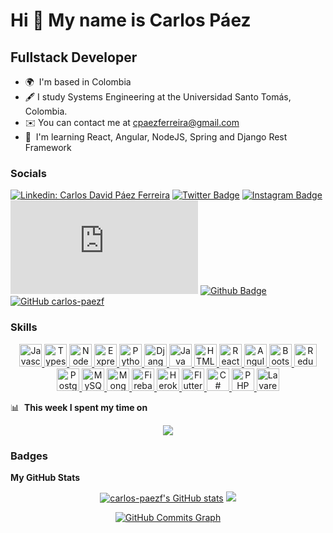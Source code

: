 Hi 👋 My name is Carlos Páez
============================

Fullstack Developer
-----------------

* 🌍  I'm based in Colombia
* 🖋️  I study Systems Engineering at the Universidad Santo Tomás, Colombia.
* ✉️  You can contact me at [cpaezferreira@gmail.com](mailto:cpaezferreira@gmail.com)
* 🧠  I'm learning React, Angular, NodeJS, Spring and Django Rest Framework

### Socials

[![Linkedin: Carlos David Páez Ferreira](https://img.shields.io/badge/-Carlos%20David%20Páez%20Ferreira-blue?style=flat-square&logo=Linkedin&logoColor=white&link=https://www.linkedin.com/in/carlos-david-paez-ferreira/)](https://www.linkedin.com/in/carlos-david-paez-ferreira/)
[![Twitter Badge](https://img.shields.io/badge/-@CPaez02-1ca0f1?style=flat&labelColor=1ca0f1&logo=twitter&logoColor=white&link=https://twitter.com/CPaez02)](https://twitter.com/CPaez02)
[![Instagram Badge](https://img.shields.io/badge/-@carlos__paezf-purple?style=flat&logo=instagram&logoColor=white&link=https://instagram.com/carlos_paezf/)](https://instagram.com/carlos_paezf)
[![Gmail Badge](https://img.shields.io/badge/-Carlos%20Páez-c14438?style=flat&logo=Gmail&logoColor=white&link=mailto:cpaezferreira@gmail.com)](mailto:cpaezferreira@gmail.com)
[![Github Badge](https://img.shields.io/badge/-@carlos--paezf-24292e?style=flat&logo=Github&logoColor=white&link=https://github.com/carlos-paezf)](https://github.com/carlos-paezf)
[![GitHub carlos-paezf](https://img.shields.io/github/followers/carlos-paezf?label=follow&style=social)](https://github.com/carlos-paezf)
  
### Skills

<p align="center">
  <a href="https://developer.mozilla.org/en-US/docs/Web/JavaScript" target="_blank" rel="noreferrer">
    <img src="https://raw.githubusercontent.com/danielcranney/readme-generator/main/public/icons/skills/javascript-colored.svg" width="36" height="36" alt="Javascript" />
  </a>
  <a href="https://www.typescriptlang.org/" target="_blank" rel="noreferrer">
    <img src="https://raw.githubusercontent.com/danielcranney/readme-generator/main/public/icons/skills/typescript-colored.svg" width="36" height="36" alt="Typescript" />
  </a>
  <a href="https://nodejs.org/en/" target="_blank" rel="noreferrer">
    <img src="https://raw.githubusercontent.com/danielcranney/readme-generator/main/public/icons/skills/nodejs-colored.svg" width="36" height="36" alt="NodeJS" />
  </a>
  <a href="https://expressjs.com/" target="_blank" rel="noreferrer">
    <img src="https://raw.githubusercontent.com/danielcranney/readme-generator/main/public/icons/skills/express-colored.svg" width="36" height="36" alt="Express" />
  </a>
  <a href="https://www.python.org/" target="_blank" rel="noreferrer">
    <img src="https://raw.githubusercontent.com/danielcranney/readme-generator/main/public/icons/skills/python-colored.svg" width="36" height="36" alt="Python" />
  </a>
  <a href="https://www.djangoproject.com/" target="_blank" rel="noreferrer">
    <img src="https://raw.githubusercontent.com/danielcranney/readme-generator/main/public/icons/skills/django-colored.svg" width="36" height="36" alt="Django" />
  </a>
  <a href="https://www.oracle.com/java/" target="_blank" rel="noreferrer">
    <img src="https://raw.githubusercontent.com/danielcranney/readme-generator/main/public/icons/skills/java-colored.svg" width="36" height="36" alt="Java" />
  </a>
  <a href="https://developer.mozilla.org/en-US/docs/Glossary/HTML5" target="_blank" rel="noreferrer">
    <img src="https://raw.githubusercontent.com/danielcranney/readme-generator/main/public/icons/skills/html5-colored.svg" width="36" height="36" alt="HTML5" />
  </a>
  <a href="https://reactjs.org/" target="_blank" rel="noreferrer">
    <img src="https://raw.githubusercontent.com/danielcranney/readme-generator/main/public/icons/skills/react-colored.svg" width="36" height="36" alt="React" />
  </a>
  <a href="https://angular.io/" target="_blank" rel="noreferrer">
    <img src="https://raw.githubusercontent.com/danielcranney/readme-generator/main/public/icons/skills/angularjs-colored.svg" width="36" height="36" alt="Angular" />
  </a> 
  <a href="https://getbootstrap.com/" target="_blank" rel="noreferrer">
    <img src="https://raw.githubusercontent.com/danielcranney/readme-generator/main/public/icons/skills/bootstrap-colored.svg" width="36" height="36" alt="Bootstrap" />
  </a>
  <a href="https://redux.js.org/" target="_blank" rel="noreferrer">
    <img src="https://raw.githubusercontent.com/danielcranney/readme-generator/main/public/icons/skills/redux-colored.svg" width="36" height="36" alt="Redux" />
  </a>
  <a href="https://www.postgresql.org/" target="_blank" rel="noreferrer">
    <img src="https://raw.githubusercontent.com/danielcranney/readme-generator/main/public/icons/skills/postgresql-colored.svg" width="36" height="36" alt="PostgreSQL" />
  </a>
  <a href="https://www.mysql.com/" target="_blank" rel="noreferrer">
    <img src="https://raw.githubusercontent.com/danielcranney/readme-generator/main/public/icons/skills/mysql-colored.svg" width="36" height="36" alt="MySQL" />
  </a>
  <a href="https://www.mongodb.com/" target="_blank" rel="noreferrer">
    <img src="https://raw.githubusercontent.com/danielcranney/readme-generator/main/public/icons/skills/mongodb-colored.svg" width="36" height="36" alt="MongoDB" />
  </a>
  <a href="https://firebase.google.com/" target="_blank" rel="noreferrer">
    <img src="https://raw.githubusercontent.com/danielcranney/readme-generator/main/public/icons/skills/firebase-colored.svg" width="36" height="36" alt="Firebase" />
  </a>
  <a href="https://www.heroku.com/" target="_blank" rel="noreferrer">
    <img src="https://raw.githubusercontent.com/danielcranney/readme-generator/main/public/icons/skills/heroku-colored.svg" width="36" height="36" alt="Heroku" />
  </a>
  <a href="https://flutter.dev/" target="_blank" rel="noreferrer">
    <img src="https://raw.githubusercontent.com/danielcranney/readme-generator/main/public/icons/skills/flutter-colored.svg" width="36" height="36" alt="Flutter" />
  </a>
  <a href="https://docs.microsoft.com/en-us/dotnet/csharp/" target="_blank" rel="noreferrer">
    <img src="https://raw.githubusercontent.com/danielcranney/readme-generator/main/public/icons/skills/csharp-colored.svg" width="36" height="36" alt="C#" />
  </a>
  <a href="https://www.php.net/" target="_blank" rel="noreferrer">
    <img src="https://raw.githubusercontent.com/danielcranney/readme-generator/main/public/icons/skills/php-colored.svg" width="36" height="36" alt="PHP" />
  </a>
  <a href="https://laravel.com/" target="_blank" rel="noreferrer">
    <img src="https://raw.githubusercontent.com/danielcranney/readme-generator/main/public/icons/skills/laravel-colored.svg" width="36" height="36" alt="Lavarel" />
  </a>
</p>


📊 &nbsp;**This week I spent my time on**

<!--[![carlos-paezf's wakatime stats](https://github-readme-stats.vercel.app/api/wakatime?username=carlospaezf&hide_title=true&hide_border=true&langs_count=5&bg_color=00000000&text_color=777)](https://github.com/carlos-paezf/github-readme-stats)-->

<p align="center">
  <a href="https://wakatime.com">
    <img src="https://wakatime.com/share/@carlospaezf/633dcd55-bf74-4b64-9573-206ed8ddd502.png" />
  </a>
</p>

### Badges

<b>My GitHub Stats</b>

<p align="center">
  <a href="http://www.github.com/carlos-paezf"><img src="https://github-readme-stats.vercel.app/api?username=carlos-paezf&title_color=ff652f&icon_color=FFE400&bg_color=09131B&text_color=ffffff&border_color=0c1a25" alt="carlos-paezf's GitHub stats" /></a>
<a href="http://www.github.com/carlos-paezf"><img src="https://github-readme-streak-stats.herokuapp.com/?user=carlos-paezf&stroke=ffffff&background=09131B&ring=ff652f&fire=ff652f&currStreakNum=ffffff&currStreakLabel=ff652f&sideNums=ffffff&sideLabels=ffffff&dates=ffffff&hide_border=true" /></a>
</p>

<p align="center">
<a href="http://www.github.com/carlos-paezf"><img src="https://activity-graph.herokuapp.com/graph?username=carlos-paezf&bg_color=09131B&color=ffffff&line=ff612f&point=ff652f&area_color=1c1917&area=true&hide_border=true&custom_title=GitHub%20Commits%20Graph" alt="GitHub Commits Graph" /></a>
</p>

